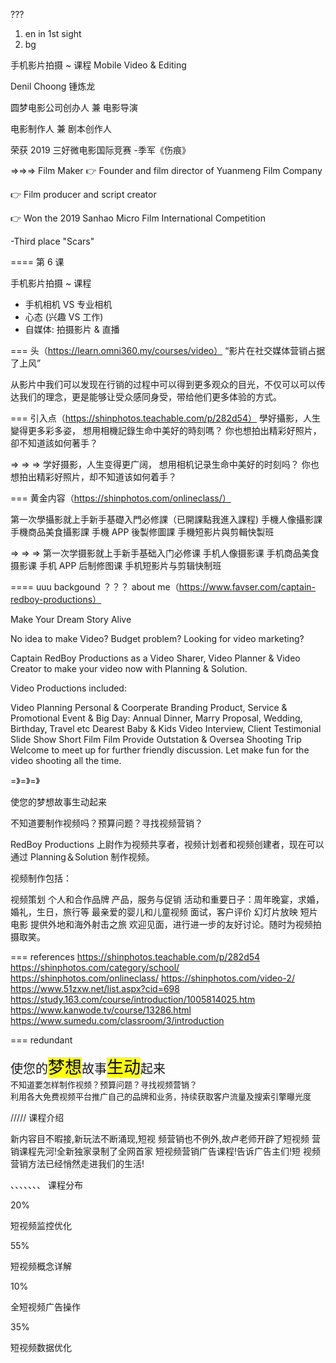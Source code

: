 ???
1. en in 1st sight
2. bg

手机影片拍摄 ~ 课程
Mobile Video & Editing

Denil Choong 锺炼龙

圆梦电影公司创办人 兼 电影导演

电影制作人 兼 剧本创作人

荣获 2019 三好微电影国际竞赛 -季军《伤痕》

=>=>=>
Film Maker
👉 Founder and film director of Yuanmeng Film Company

👉 Film producer and script creator

👉 Won the 2019 Sanhao Micro Film International Competition

-Third place "Scars"

====
第 6 课

手机影片拍摄 ~ 课程

- 手机相机 VS 专业相机
- 心态 (兴趣 VS 工作)
- 自媒体: 拍摄影片 & 直播

===
头（https://learn.omni360.my/courses/video）
“影片在社交媒体营销占据了上风”

从影片中我们可以发现在行销的过程中可以得到更多观众的目光，不仅可以可以传达我们的理念，更是能够让受众感同身受，带给他们更多体验的方式。

===
引入点（https://shinphotos.teachable.com/p/282d54）
學好攝影，人生變得更多彩多姿，
想用相機記錄生命中美好的時刻嗎？
你也想拍出精彩好照片，卻不知道該如何著手？

=> => =>
学好摄影，人生变得更广阔，
想用相机记录生命中美好的时刻吗？
你也想拍出精彩好照片，却不知道该如何着手？

===
黄金内容（https://shinphotos.com/onlineclass/）

第一次學攝影就上手新手基礎入門必修課（已開課點我進入課程)
手機人像攝影課
手機商品美食攝影課
手機 APP 後製修圖課
手機短影片與剪輯快製班

=> => =>
第一次学摄影就上手新手基础入门必修课
手机人像摄影课
手机商品美食摄影课
手机 APP 后制修图课
手机短影片与剪辑快制班

====
uuu
backgound
？？？
about me（https://www.favser.com/captain-redboy-productions）

Make Your Dream Story Alive

No idea to make Video? Budget problem? Looking for video marketing?

Captain RedBoy Productions as a Video Sharer, Video Planner & Video Creator to make your video now with Planning & Solution.

Video Productions included:

Video Planning
Personal & Coorperate Branding
Product, Service & Promotional
Event & Big Day: Annual Dinner, Marry Proposal, Wedding, Birthday, Travel etc
Dearest Baby & Kids Video
Interview, Client Testimonial
Slide Show
Short Film
Film
Provide Outstation & Oversea Shooting Trip
Welcome to meet up for further friendly discussion. Let make fun for the video shooting all the time.

=》=》=》

使您的梦想故事生动起来

不知道要制作视频吗？预算问题？寻找视频营销？

RedBoy Productions 上尉作为视频共享者，视频计划者和视频创建者，现在可以通过 Planning＆Solution 制作视频。

视频制作包括：

视频策划
个人和合作品牌
产品，服务与促销
活动和重要日子：周年晚宴，求婚，婚礼，生日，旅行等
最亲爱的婴儿和儿童视频
面试，客户评价
幻灯片放映
短片
电影
提供外地和海外射击之旅
欢迎见面，进行进一步的友好讨论。随时为视频拍摄取笑。

===
references
https://shinphotos.teachable.com/p/282d54
https://shinphotos.com/category/school/
https://shinphotos.com/onlineclass/
https://shinphotos.com/video-2/
https://www.51zxw.net/list.aspx?cid=698
https://study.163.com/course/introduction/1005814025.htm
https://www.kanwode.tv/course/13286.html
https://www.sumedu.com/classroom/3/introduction

===
redundant

<p class="description1">
    <span style="font-size: 20px;">
        使您的<mark style="font-size: 27px">梦想</mark>故事<mark style="font-size: 27px">生动</mark>起来<br>
    </span>
    <span style="font-size: 13px;"> 
        不知道要怎样制作视频？预算问题？寻找视频营销？<br>
        利用各大免费视频平台推广自己的品牌和业务，持续获取客户流量及搜索引擎曝光度
        <!-- RedBoy Productions 上尉作为视频共享者，视频计划者和视频创建者，现在可以通过 Planning＆Solution 制作视频。<br> -->
        <!-- 本次教学<b>【系統化】【简单化】【逻辑式】</b>的教学方式，<br>视频营销
        让你<b>一看就懂❗一听就会❗</b> -->
        <!-- 从影片中我们可以发现在行销的过程中可以得到更多观众的目光，不仅可以可以传达我们的理念，更是能够让受众感同身受，<br>
        <strong>带给他们更多体验的方式</strong>。 -->
    </span>
    <!-- 但其中到底有多少中人能够“利用直播打造自品牌” 或 “随时随地都能赚钱” 呢？ -->
    <!-- 我们提供专业直播室,  -->
    <!-- 政府至今已宣布一项高达100亿令吉的援助配套，以帮助受到行动限制令（MCO）<br>
    和新型冠状病毒肺炎疫情影响的中小型企业（SME），但其中到底有多少中小型企业“成功申请” 或 “获得援助” 呢？ -->
</p>

/////
课程介绍

新内容目不暇接,新玩法不断涌现,短视 频营销也不例外,故卢老师开辟了短视频 营销课程先河!全新独家录制了全网首家 短视频营销广告课程!告诉广告主们!短 视频营销方法已经悄然走进我们的生活!

、、、、、、、
课程分布

20%

短视频监控优化

55%

短视频概念详解

10%

全短视频广告操作

35%

短视频数据优化
